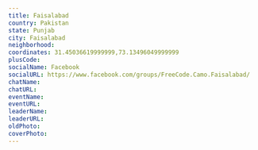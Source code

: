 ```yaml
---
title: Faisalabad
country: Pakistan
state: Punjab
city: Faisalabad
neighborhood: 
coordinates: 31.45036619999999,73.13496049999999
plusCode:
socialName: Facebook
socialURL: https://www.facebook.com/groups/FreeCode.Camo.Faisalabad/
chatName:
chatURL:
eventName:
eventURL:
leaderName:
leaderURL:
oldPhoto: 
coverPhoto:
---
```

